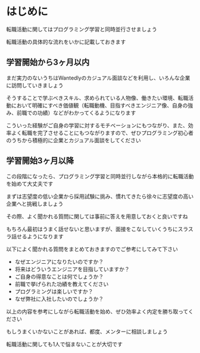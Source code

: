 # はじめに
転職活動に関してはプログラミング学習と同時並行させましょう

転職活動の具体的な流れをいかに記載しておきます

## 学習開始から3ヶ月以内
まだ実力のないうちはWantedlyのカジュアル面談などを利用し、いろんな企業に訪問していきましょう

そうすることで学ぶべきスキル、求められている人物像、働きたい環境、転職活動において明確にすべき価値観（転職動機、目指すべきエンジニア像、自身の強み、前職での功績）などがわかってくるようになります

こういった経験がご自身の学習に対するモチベーションにもつながり、また、効率よく転職を完了させることにもつながりますので、ぜひプログラミング初心者のうちから積極的に企業とカジュアル面談をしてください

## 学習開始3ヶ月以降
この段階になったら、プログラミング学習と同時並行しながら本格的に転職活動を始めて大丈夫です

まずは志望度の低い企業から採用試験に挑み、慣れてきたら徐々に志望度の高い企業へと挑戦しましょう

その際、よく聞かれる質問に関しては事前に答えを用意しておくと良いですね

もちろん最初はうまく話せないと思いますが、面接をこなしていくうちにスラスラ話せるようになります

以下によく聞かれる質問をまとめておきますのでご参考にしてみて下さい

- なぜエンジニアになりたいのですか？
- 将来はどういうエンジニアを目指していますか？
- ご自身の得意なことは何でしょうか？
- 前職で挙げられた功績を教えてください
- プログラミングは楽しいですか？
- なぜ弊社に入社したいのでしょうか？

以上の内容を参考にしながら転職活動を始め、ぜひ効率よく内定を勝ち取ってください

もしうまくいかないことがあれば、都度、メンターに相談しましょう

転職活動に関しても1人で悩まないことが大切です
